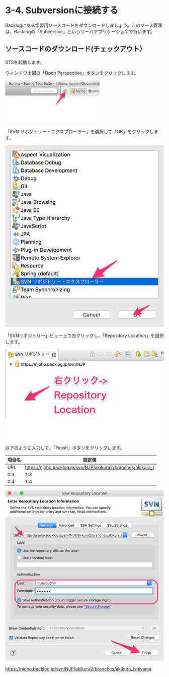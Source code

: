 # 3-4. Subversionに接続する
Backlogにある学習用ソースコードをダウンロードしましょう。このソース管理は、Backlogの「Subversion」というサーバアプリケーションで行います。

## ソースコードのダウンロード(チェックアウト）

STSを起動します。

ウィンドウ上部の「Open Perspective」ボタンをクリックします。

![Open Perspective](../images/image-03-0033.png)

「SVN リポジトリー・エクスプローラー」を選択して「OK」をクリックします。

![Open Perspective](../images/image-03-0034.png)

「SVNリポジトリー」ビュー上で右クリックし、「Repository Location」を選択します。

![Open Perspective](../images/image-03-0035.png)

以下のように入力して、「Finish」ボタンをクリックします。

| 項目名 | 設定値 |
| -- | -- |
| URL | https://njoho.backlog.jp/svn/NJP/akikura2/branches/akikura_[ |
| 0:3 | 1:3 |
| 0:4 | 1:4 |


![Open Perspective](../images/image-03-0036.png)

https://njoho.backlog.jp/svn/NJP/akikura2/branches/akikura_ishiyama